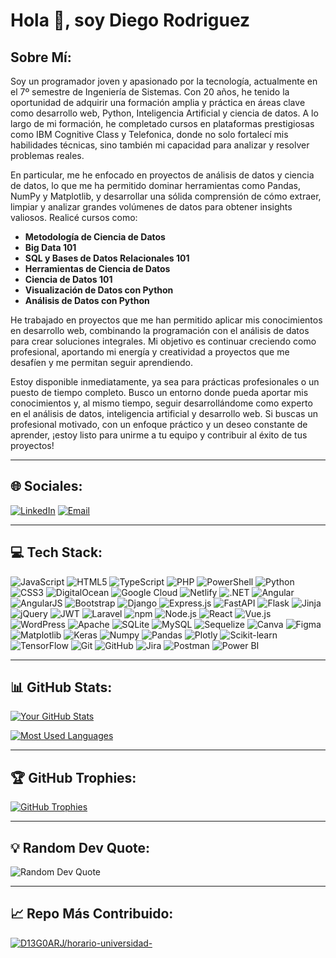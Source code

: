 # Hola 👋, soy Diego Rodriguez

## Sobre Mí:

Soy un programador joven y apasionado por la tecnología, actualmente en el 7º semestre de Ingeniería de Sistemas. Con 20 años, he tenido la oportunidad de adquirir una formación amplia y práctica en áreas clave como desarrollo web, Python, Inteligencia Artificial y ciencia de datos. A lo largo de mi formación, he completado cursos en plataformas prestigiosas como IBM Cognitive Class y Telefonica, donde no solo fortalecí mis habilidades técnicas, sino también mi capacidad para analizar y resolver problemas reales.

En particular, me he enfocado en proyectos de análisis de datos y ciencia de datos, lo que me ha permitido dominar herramientas como Pandas, NumPy y Matplotlib, y desarrollar una sólida comprensión de cómo extraer, limpiar y analizar grandes volúmenes de datos para obtener insights valiosos. Realicé cursos como:

* **Metodología de Ciencia de Datos**
* **Big Data 101**
* **SQL y Bases de Datos Relacionales 101**
* **Herramientas de Ciencia de Datos**
* **Ciencia de Datos 101**
* **Visualización de Datos con Python**
* **Análisis de Datos con Python**

He trabajado en proyectos que me han permitido aplicar mis conocimientos en desarrollo web, combinando la programación con el análisis de datos para crear soluciones integrales. Mi objetivo es continuar creciendo como profesional, aportando mi energía y creatividad a proyectos que me desafíen y me permitan seguir aprendiendo.

Estoy disponible inmediatamente, ya sea para prácticas profesionales o un puesto de tiempo completo. Busco un entorno donde pueda aportar mis conocimientos y, al mismo tiempo, seguir desarrollándome como experto en el análisis de datos, inteligencia artificial y desarrollo web. Si buscas un profesional motivado, con un enfoque práctico y un deseo constante de aprender, ¡estoy listo para unirme a tu equipo y contribuir al éxito de tus proyectos!

---

## 🌐 Sociales:

[![LinkedIn](https://img.shields.io/badge/LinkedIn-0077B5?style=for-the-badge&logo=linkedin&logoColor=white)]([https://www.linkedin.com/in/tu-perfil-linkedin](https://www.linkedin.com/in/diego-rodr%C3%ADguez-218929179/))
[![Email](https://img.shields.io/badge/Email-D14836?style=for-the-badge&logo=gmail&logoColor=white)](mailto:rodrijime34@gmail.com)

---

## 💻 Tech Stack:

![JavaScript](https://img.shields.io/badge/JavaScript-F7DF1E?style=for-the-badge&logo=javascript&logoColor=black)
![HTML5](https://img.shields.io/badge/HTML5-E34F26?style=for-the-badge&logo=html5&logoColor=white)
![TypeScript](https://img.shields.io/badge/TypeScript-3178C6?style=for-the-badge&logo=typescript&logoColor=white)
![PHP](https://img.shields.io/badge/PHP-777BB4?style=for-the-badge&logo=php&logoColor=white)
![PowerShell](https://img.shields.io/badge/PowerShell-5391FE?style=for-the-badge&logo=powershell&logoColor=white)
![Python](https://img.shields.io/badge/Python-3776AB?style=for-the-badge&logo=python&logoColor=white)
![CSS3](https://img.shields.io/badge/CSS3-1572B6?style=for-the-badge&logo=css3&logoColor=white)
![DigitalOcean](https://img.shields.io/badge/DigitalOcean-0080FF?style=for-the-badge&logo=digitalocean&logoColor=white)
![Google Cloud](https://img.shields.io/badge/Google%20Cloud-4285F4?style=for-the-badge&logo=google-cloud&logoColor=white)
![Netlify](https://img.shields.io/badge/Netlify-00C7B7?style=for-the-badge&logo=netlify&logoColor=white)
![.NET](https://img.shields.io/badge/.NET-512BD4?style=for-the-badge&logo=dotnet&logoColor=white)
![Angular](https://img.shields.io/badge/Angular-DD0031?style=for-the-badge&logo=angular&logoColor=white)
![AngularJS](https://img.shields.io/badge/AngularJS-E23237?style=for-the-badge&logo=angularjs&logoColor=white)
![Bootstrap](https://img.shields.io/badge/Bootstrap-7952B3?style=for-the-badge&logo=bootstrap&logoColor=white)
![Django](https://img.shields.io/badge/Django-092E20?style=for-the-badge&logo=django&logoColor=white)
![Express.js](https://img.shields.io/badge/Express.js-000000?style=for-the-badge&logo=express&logoColor=white)
![FastAPI](https://img.shields.io/badge/FastAPI-009688?style=for-the-badge&logo=fastapi&logoColor=white)
![Flask](https://img.shields.io/badge/Flask-000000?style=for-the-badge&logo=flask&logoColor=white)
![Jinja](https://img.shields.io/badge/Jinja-555555?style=for-the-badge&logo=jinja&logoColor=white)
![jQuery](https://img.shields.io/badge/jQuery-0769AD?style=for-the-badge&logo=jquery&logoColor=white)
![JWT](https://img.shields.io/badge/JWT-000000?style=for-the-badge&logo=json-web-tokens&logoColor=white)
![Laravel](https://img.shields.io/badge/Laravel-FF2D20?style=for-the-badge&logo=laravel&logoColor=white)
![npm](https://img.shields.io/badge/npm-CB3837?style=for-the-badge&logo=npm&logoColor=white)
![Node.js](https://img.shields.io/badge/Node.js-339933?style=for-the-badge&logo=node.js&logoColor=white)
![React](https://img.shields.io/badge/React-61DAFB?style=for-the-badge&logo=react&logoColor=black)
![Vue.js](https://img.shields.io/badge/Vue.js-4FC08D?style=for-the-badge&logo=vue.js&logoColor=white)
![WordPress](https://img.shields.io/badge/WordPress-21759B?style=for-the-badge&logo=wordpress&logoColor=white)
![Apache](https://img.shields.io/badge/Apache-D22128?style=for-the-badge&logo=apache&logoColor=white)
![SQLite](https://img.shields.io/badge/SQLite-003B57?style=for-the-badge&logo=sqlite&logoColor=white)
![MySQL](https://img.shields.io/badge/MySQL-4479A1?style=for-the-badge&logo=mysql&logoColor=white)
![Sequelize](https://img.shields.io/badge/Sequelize-52B0E7?style=for-the-badge&logo=sequelize&logoColor=white)
![Canva](https://img.shields.io/badge/Canva-00C4CC?style=for-the-badge&logo=canva&logoColor=white)
![Figma](https://img.shields.io/badge/Figma-F24E1E?style=for-the-badge&logo=figma&logoColor=white)
![Matplotlib](https://img.shields.io/badge/Matplotlib-11557C?style=for-the-badge&logo=matplotlib&logoColor=white)
![Keras](https://img.shields.io/badge/Keras-D00000?style=for-the-badge&logo=keras&logoColor=white)
![Numpy](https://img.shields.io/badge/Numpy-013243?style=for-the-badge&logo=numpy&logoColor=white)
![Pandas](https://img.shields.io/badge/Pandas-150458?style=for-the-badge&logo=pandas&logoColor=white)
![Plotly](https://img.shields.io/badge/Plotly-273C5B?style=for-the-badge&logo=plotly&logoColor=white)
![Scikit-learn](https://img.shields.io/badge/Scikit--learn-F7931E?style=for-the-badge&logo=scikit-learn&logoColor=white)
![TensorFlow](https://img.shields.io/badge/TensorFlow-FF6F00?style=for-the-badge&logo=tensorflow&logoColor=white)
![Git](https://img.shields.io/badge/Git-F05032?style=for-the-badge&logo=git&logoColor=white)
![GitHub](https://img.shields.io/badge/GitHub-181717?style=for-the-badge&logo=github&logoColor=white)
![Jira](https://img.shields.io/badge/Jira-0052CC?style=for-the-badge&logo=jira&logoColor=white)
![Postman](https://img.shields.io/badge/Postman-FF6C37?style=for-the-badge&logo=postman&logoColor=white)
![Power BI](https://img.shields.io/badge/Power%20BI-F2C811?style=for-the-badge&logo=power-bi&logoColor=black)

---

## 📊 GitHub Stats:

[![Your GitHub Stats](https://github-readme-stats.vercel.app/api?username=D13G0ARJ&show_icons=true&theme=dark&include_all_commits=true&count_private=true)](https://github.com/anuraghazra/github-readme-stats)

[![Most Used Languages](https://github-readme-stats.vercel.app/api/top-langs/?username=D13G0ARJ&layout=compact&theme=dark)](https://github.com/anuraghazra/github-readme-stats)

---

## 🏆 GitHub Trophies:

[![GitHub Trophies](https://github-profile-trophy.vercel.app/?username=D13G0ARJ&theme=dark&no-frame=true)](https://github.com/ryo-ma/github-profile-trophy)

---

## 💡 Random Dev Quote:

![Random Dev Quote](https://quotes-github-readme.vercel.app/api?type=horizontal&theme=dark)

---

## 📈 Repo Más Contribuido:

[![D13G0ARJ/horario-universidad-](https://img.shields.io/badge/Repositorio%20Principal-horario--universidad--D13G0ARJ-blueviolet?style=for-the-badge&logo=github)](https://github.com/D13G0ARJ/horario-universidad-)
